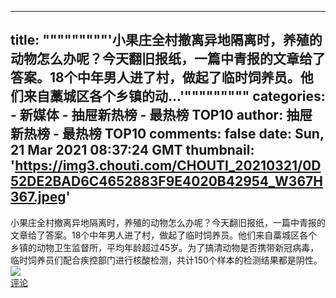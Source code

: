 
---
title: """""""""'小果庄全村撤离异地隔离时，养殖的动物怎么办呢？今天翻旧报纸，一篇中青报的文章给了答案。18个中年男人进了村，做起了临时饲养员。他们来自藁城区各个乡镇的动...'"""""""""
categories: 
    - 新媒体
    - 抽屉新热榜 - 最热榜 TOP10
author: 抽屉新热榜 - 最热榜 TOP10
comments: false
date: Sun, 21 Mar 2021 08:37:24 GMT
thumbnail: 'https://img3.chouti.com/CHOUTI_20210321/0D52DE2BAD6C4652883F9E4020B42954_W367H367.jpeg'
---

<div>   
小果庄全村撤离异地隔离时，养殖的动物怎么办呢？今天翻旧报纸，一篇中青报的文章给了答案。18个中年男人进了村，做起了临时饲养员。他们来自藁城区各个乡镇的动物卫生监督所，平均年龄超过45岁。为了搞清动物是否携带新冠病毒，临时饲养员们配合疾控部门进行核酸检测，共计150个样本的检测结果都是阴性。<br><img src="https://img3.chouti.com/CHOUTI_20210321/0D52DE2BAD6C4652883F9E4020B42954_W367H367.jpeg" referrerpolicy="no-referrer"><br><a href="https://dig.chouti.com/link/30465734">评论</a>  
</div>
            